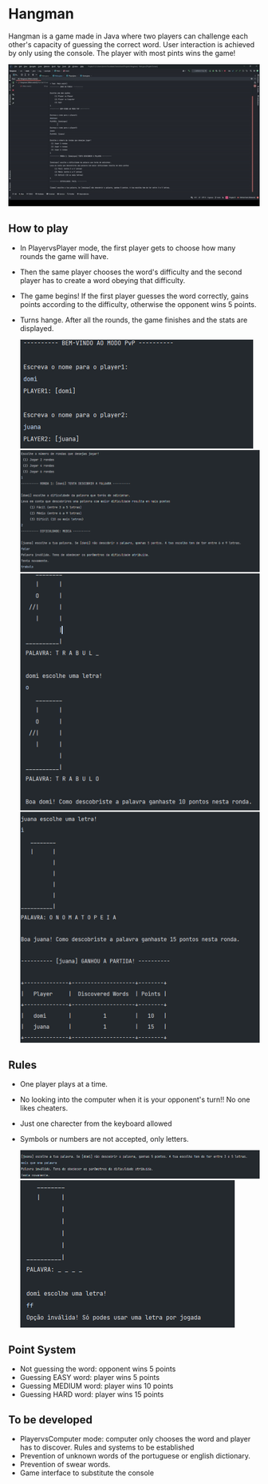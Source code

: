 # Hangman
Hangman is a game made in Java where two players can challenge each other's capacity of guessing the correct word. User interaction is achieved by only using the console. The player with most pints wins the game!

![Screenshot 8](screenshots/hangman-v1-sc8.gif)

## How to play
- In PlayervsPlayer mode, the first player gets to choose how many rounds the game will have.
- Then the same player chooses the word's difficulty and the second player has to create a word obeying that difficulty.
- The game begins! If the first player guesses the word correctly, gains points according to the difficulty, otherwise the opponent wins 5 points.
- Turns hange. After all the rounds, the game finishes and the stats are displayed.

  ![Screenshot 2](screenshots/hangman-v1-sc2.png)
  ![Screenshot 1](screenshots/hangman-v1-sc1.png)
  ![Screenshot 4](screenshots/hangman-v1-sc4.png)
  ![Screenshot 5](screenshots/hangman-v1-sc5.png)


## Rules
- One player plays at a time.
- No looking into the computer when it is your opponent's turn!! No one likes cheaters.
- Just one charecter from the keyboard allowed
- Symbols or numbers are not accepted, only letters.

  ![Screenshot 6](screenshots/hangman-v1-sc6.png)
  ![Screenshot 7](screenshots/hangman-v1-sc7.png)


## Point System
- Not guessing the word: opponent wins 5 points
- Guessing EASY word: player wins 5 points
- Guessing MEDIUM word: player wins 10 points
- Guessing HARD word: player wins 15 points


## To be developed
- PlayervsComputer mode: computer only chooses the word and player has to discover. Rules and systems to be established
- Prevention of unknown words of the portuguese or english dictionary.
- Prevention of swear words.
- Game interface to substitute the console
